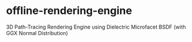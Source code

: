 # offline-rendering-engine
3D Path-Tracing Rendering Engine using Dielectric Microfacet BSDF (with GGX Normal Distribution)
